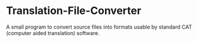# Translation-File-Converter
A small program to convert source files into formats usable by standard CAT (computer aided translation) software.
